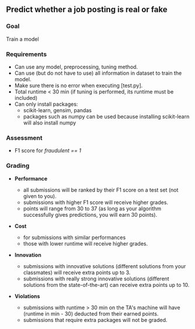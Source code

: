 
## Predict whether a job posting is real or fake

### Goal
Train a model

### Requirements

- Can use any model, preprocessing, tuning method.
- Can use (but do not have to use) all information in dataset to train the model.
- Make sure there is no error when executing [test.py].
- Total runtime < 30 min (if tuning is performed, its runtime must be included)
- Can only install packages:
    + scikit-learn, gensim, pandas
    + packages such as numpy can be used because installing scikit-learn will also install numpy

### Assessment

- F1 score for *fraudulent == 1*

### Grading

- **Performance**
    + all submissions will be ranked by their F1 score on a test set (not given to you).
    + submissions with higher F1 score will receive higher grades.
    + points will range from 30 to 37 (as long as your algorithm successfully gives predictions, you will earn 30 points).

- **Cost**
    + for submissions with similar performances
    + those with lower runtime will receive higher grades.

- **Innovation**
    + submissions with innovative solutions (different solutions from your classmates) will receive extra points up to 3.
    + submissions with really strong innovative solutions (different solutions from the state-of-the-art) can receive extra points up to 10.

- **Violations**
    + submissions with runtime > 30 min on the TA's machine will have (runtime in min - 30) deducted from their earned points.
    + submissions that require extra packages will not be graded.
